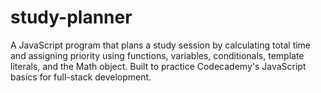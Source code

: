 # study-planner
A JavaScript program that plans a study session by calculating total time and assigning priority using functions, variables, conditionals, template literals, and the Math object. Built to practice Codecademy's JavaScript basics for full-stack development.
